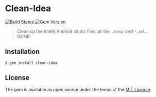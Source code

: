 # Clean-Idea
[![Build Status](https://travis-ci.org/cesarferreira/clean-idea.svg?branch=master)](https://travis-ci.org/cesarferreira/clean-idea) [![Gem Version](https://badge.fury.io/rb/clean-idea.svg)](http://badge.fury.io/rb/clean-idea)

> Clean up the intellij Android studio files, all the `.idea/` and `*.iml`.. GONE!

## Installation

    $ gem install clean-idea

## License

The gem is available as open source under the terms of the [MIT License](http://opensource.org/licenses/MIT).
